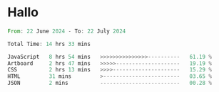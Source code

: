 # Hallo
<!--START_SECTION:waka-->

```rust
From: 22 June 2024 - To: 22 July 2024

Total Time: 14 hrs 33 mins

JavaScript   8 hrs 54 mins   >>>>>>>>>>>>>>>----------   61.19 %
Artboard     2 hrs 47 mins   >>>>>--------------------   19.19 %
CSS          2 hrs 13 mins   >>>>---------------------   15.29 %
HTML         31 mins         >------------------------   03.65 %
JSON         2 mins          -------------------------   00.28 %
```

<!--END_SECTION:waka-->
